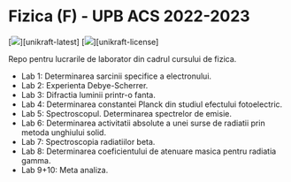 # Fizica (F) - UPB ACS 2022-2023

[![](https://img.shields.io/badge/version-v0.5%20(Tethys)-%23EC591A)][unikraft-latest] [![](https://img.shields.io/static/v1?label=license&message=BSD-3&color=%23385177)][unikraft-license]

Repo pentru lucrarile de laborator din cadrul cursului de fizica.
- Lab 1: Determinarea sarcinii specifice a electronului.
- Lab 2: Experienta Debye-Scherrer.
- Lab 3: Difractia luminii printr-o fanta.
- Lab 4: Determinarea constantei Planck din studiul efectului fotoelectric.
- Lab 5: Spectroscopul. Determinarea spectrelor de emisie. 
- Lab 6: Determinarea activitatii absolute a unei surse de radiatii prin metoda unghiului solid.
- Lab 7: Spectroscopia radiatiilor beta. 
- Lab 8: Determinarea coeficientului de atenuare masica pentru radiatia gamma.
- Lab 9+10: Meta analiza.

